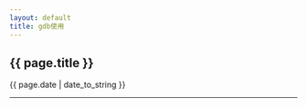```yaml
---
layout: default
title: gdb使用
---
```

<h2>{{ page.title }}</h2>
<p>{{ page.date | date_to_string }}</p>


<!-- UY BEGIN -->
<div>
<div id="uyan_frame"></div>
<script type="text/javascript" src="http://v2.uyan.cc/code/uyan.js"></script>
<!-- UY END -->
</div>
<hr/>
